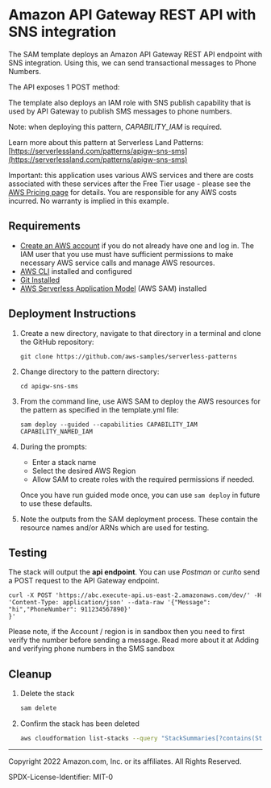 # Amazon API Gateway REST API with SNS integration

The SAM template deploys an Amazon API Gateway REST API endpoint with SNS integration. Using this, we can send transactional messages to Phone Numbers.

The API exposes 1 POST method:

The template also deploys an IAM role with SNS publish capability that is used by API Gateway to publish SMS messages to phone numbers.

Note: when deploying this pattern, *CAPABILITY_IAM* is required.

Learn more about this pattern at Serverless Land Patterns: [https://serverlessland.com/patterns/apigw-sns-sms](https://serverlessland.com/patterns/apigw-sns-sms)

Important: this application uses various AWS services and there are costs associated with these services after the Free Tier usage - please see the [AWS Pricing page](https://aws.amazon.com/pricing/) for details. You are responsible for any AWS costs incurred. No warranty is implied in this example.

## Requirements

* [Create an AWS account](https://portal.aws.amazon.com/gp/aws/developer/registration/index.html) if you do not already have one and log in. The IAM user that you use must have sufficient permissions to make necessary AWS service calls and manage AWS resources.
* [AWS CLI](https://docs.aws.amazon.com/cli/latest/userguide/install-cliv2.html) installed and configured
* [Git Installed](https://git-scm.com/book/en/v2/Getting-Started-Installing-Git)
* [AWS Serverless Application Model](https://docs.aws.amazon.com/serverless-application-model/latest/developerguide/serverless-sam-cli-install.html) (AWS SAM) installed

## Deployment Instructions

1. Create a new directory, navigate to that directory in a terminal and clone the GitHub repository:
    ``` 
    git clone https://github.com/aws-samples/serverless-patterns
    ```
2. Change directory to the pattern directory:
    ```
    cd apigw-sns-sms
    ```
3. From the command line, use AWS SAM to deploy the AWS resources for the pattern as specified in the template.yml file:
    ```
    sam deploy --guided --capabilities CAPABILITY_IAM CAPABILITY_NAMED_IAM
    ```
4. During the prompts:
    * Enter a stack name
    * Select the desired AWS Region
    * Allow SAM to create roles with the required permissions if needed.

    Once you have run guided mode once, you can use `sam deploy` in future to use these defaults.

5. Note the outputs from the SAM deployment process. These contain the resource names and/or ARNs which are used for testing.

## Testing

The stack will output the **api endpoint**. You can use *Postman* or *curl*to send a POST request to the API Gateway endpoint.
   
```
curl -X POST 'https://abc.execute-api.us-east-2.amazonaws.com/dev/' -H 'Content-Type: application/json' --data-raw '{"Message": "hi","PhoneNumber": 911234567890}'
}'
```
Please note, if the Account / region is in sandbox then you need to first verify the number before sending a message. Read more about it at Adding and verifying phone numbers in the SMS sandbox

## Cleanup
 
1. Delete the stack
    ```bash
    sam delete
    ```
1. Confirm the stack has been deleted
    ```bash
    aws cloudformation list-stacks --query "StackSummaries[?contains(StackName,'STACK_NAME')].StackStatus"
    ```
----
Copyright 2022 Amazon.com, Inc. or its affiliates. All Rights Reserved.

SPDX-License-Identifier: MIT-0
